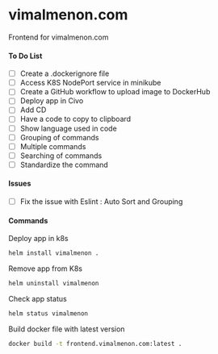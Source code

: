 # vimalmenon.com
Frontend for vimalmenon.com

#### To Do List
- [ ] Create a .dockerignore file
- [ ] Access K8S NodePort service in minikube
- [ ] Create a GitHub workflow to upload image to DockerHub
- [ ] Deploy app in Civo
- [ ] Add CD
- [ ] Have a code to copy to clipboard
- [ ] Show language used in code
- [ ] Grouping of commands
- [ ] Multiple commands
- [ ] Searching of commands
- [ ] Standardize the command

#### Issues
- [ ] Fix the issue with Eslint : Auto Sort and Grouping


#### Commands
Deploy app in k8s
```sh
helm install vimalmenon .
```
Remove app from K8s
```sh
helm uninstall vimalmenon
```
Check app status
```sh
helm status vimalmenon
```
Build docker file with latest version
```sh
docker build -t frontend.vimalmenon.com:latest .
```
